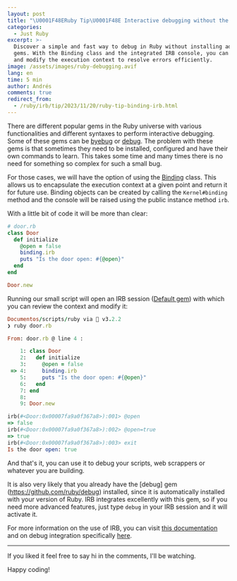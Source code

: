 ```yaml
---
layout: post
title: "\U0001F48ERuby Tip\U0001F48E Interactive debugging without the need to install gems."
categories:
  - Just Ruby
excerpt: >-
  Discover a simple and fast way to debug in Ruby without installing additional
  gems. With the Binding class and the integrated IRB console, you can explore
  and modify the execution context to resolve errors efficiently.
image: /assets/images/ruby-debugging.avif
lang: en
time: 5 min
author: Andrés
comments: true
redirect_from:
  - /ruby/irb/tip/2023/11/20/ruby-tip-binding-irb.html
---
```

There are different popular gems in the Ruby universe with various functionalities and different syntaxes to perform interactive debugging. Some of these gems can be [byebug](https://github.com/deivid-rodriguez/byebug) or [debug](https://github.com/ruby/debug). The problem with these gems is that sometimes they need to be installed, configured and have their own commands to learn. This takes some time and many times there is no need for something so complex for such a small bug.

For those cases, we will have the option of using the [Binding](https://docs.ruby-lang.org/en/master/Binding.html) class. This allows us to encapsulate the execution context at a given point and return it for future use. Binding objects can be created by calling the `Kernel#binding` method and the console will be raised using the public instance method `irb`.

With a little bit of code it will be more than clear:

```ruby
# door.rb
class Door
  def initialize
    @open = false
    binding.irb
    puts "Is the door open: #{@open}"
  end
end

Door.new
```

Running our small script will open an IRB session ([Default gem](https://stdgems.org/irb/)) with which you can review the context and modify it:

```ruby
Documentos/scripts/ruby via 💎 v3.2.2
❯ ruby door.rb

From: door.rb @ line 4 :

    1: class Door
    2:   def initialize
    3:     @open = false
 => 4:     binding.irb
    5:     puts "Is the door open: #{@open}"
    6:   end
    7: end
    8:
    9: Door.new

irb(#<Door:0x00007fa9a0f367a8>):001> @open
=> false
irb(#<Door:0x00007fa9a0f367a8>):002> @open=true
=> true
irb(#<Door:0x00007fa9a0f367a8>):003> exit
Is the door open: true

```

And that's it, you can use it to debug your scripts, web scrappers or whatever you are building.

It is also very likely that you already have the [debug] gem (<https://github.com/ruby/debug>) installed, since it is automatically installed with your version of Ruby. IRB integrates excellently with this gem, so if you need more advanced features, just type `debug` in your IRB session and it will activate it.

For more information on the use of IRB, you can visit [this documentation](https://docs.ruby-lang.org/en/master/IRB.html#module-IRB-label-Usage) and on debug integration specifically [here](https://github.com/ruby/irb#debugging-with-irb).

---

If you liked it feel free to say hi in the comments, I'll be watching.

Happy coding!

